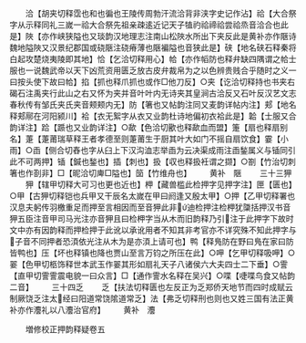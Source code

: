 <!-- { "loadSidebar": true } -->
　　洽【胡夹切释霑也和也徧也王陵传周勃汗流洽背非浃字史记作沾】祫【大合祭字从示释同礼三嵗一祫大合祭先祖亲疎逺近记天子犆礿祫禘祫尝祫烝音洽合也此是】陜【亦作峡狭隘也又琰韵汉地理志注南山松陜水所出下夹反此是黄补亦作陿诗魏地隘陜又汉景纪郡国或硗陿注硗瘠薄也陿褊隘也音狭此是】硖【地名硖石释秦将白起攻楚烧夷陵即其地】恰【乞洽切释用心】帢【亦作幍防也释弁缺四隅谓之帢士服也一说魏武帝以天下凶荒资用匮乏放古皮弁裁帛为之以色辨贵贱合乎随时之义一曰按头使下故曰帢】掐【抓也释爪抓也或作□他刀反】○夹【讫洽切释持也书夹右碣石注禹夹行此山之右又怀为夹并音叶叶内无诗夹其皇涧古洽反又石叶反汉艺文志春秋传有邹氏夹氏夹音颊颊内无】防【箸也又帖韵注同又麦韵详帖内注】郏【地名释郏鄏在河阳颍川】袷【衣无絮字从衣又业韵杜诗地偏初衣袷此是】韐【士服又合韵详注】跲【踬也又业韵详注】○歃【色洽切歠也释歃血而盟】箑【扇也释扇别名】萐【萐莆瑞草释王者孝德至则萐莆生于厨其叶大如门不摇自扇饮食】霎【小雨】○臿【侧合切舂也字从臼上下汉沟洫志举臿为云决渠成雨注臿鍫属义与锸同引此不可两押】锸【鍼也鍫也】插【刺也】扱【収也释扱衽谓之撷】○劄【竹治切刺箸也作剳非】□【昵洽切庳□隘也】笝【竹维舟也】
　　黄补　陿
　　三十三狎
　　狎【辖甲切释大可习也更也近也】柙【藏兽槛此检押字见押字注】匣【匮也】○甲【古狎切释铠也兵甲又干辰名太嵗在甲曰阏逢又殷太甲】○押【乙甲切释署也汉息夫躬传羽檄重足而押至言相因而至音狎此非迪检押注检柙犹櫽括押汉书音狎五臣注音甲司马光注亦音狎且曰检柙字当从木而旧韵释乃引注于此押字下故时文中亦有因韵释而押检押于此讹以承讹用者不知其非考官亦不详究殊不知此押字与子音不同押者恐湏依光注从木为是亦湏上请可也】鸭【释鳬防在野曰鳬在家曰防皆鸭也】压【坏也释镇也降也贾山至言万钧之所压在此】○呷【乞甲切释吸呷】○翣【色甲切柩饰释世本武玉作翣其形如扇礼天子八诸侯六大夫四士二下垂】○霅【直甲切霅霅震电貌一曰众言】□【通作霅水名释在吴兴】○喋【啑喋鸟食又帖韵二音】
　　三十四乏
　　乏【扶法切释匮也左反正为乏郑侨天地节而四时成赋云制厥饶乏注太经曰阳道常饶隂道常乏】法【弗乏切释刑也则也又姓三国有法正黄补亦作灋礼以八灋治官府】
　　黄补　灋


　　増修校正押韵释疑卷五
